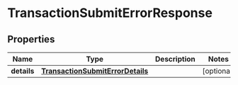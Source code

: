

# TransactionSubmitErrorResponse


## Properties

| Name | Type | Description | Notes |
|------------ | ------------- | ------------- | -------------|
|**details** | [**TransactionSubmitErrorDetails**](TransactionSubmitErrorDetails.md) |  |  [optional] |



